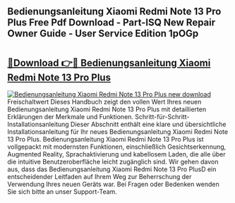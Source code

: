 ## Bedienungsanleitung Xiaomi Redmi Note 13 Pro Plus Free Pdf Download - Part-ISQ New Repair Owner Guide - User Service Edition 1pOGp

# <h2><a href="http://df2ioq.blite.top/?on=Bedienungsanleitung+Xiaomi+Redmi+Note+13+Pro+Plus">🔗Download 👉🔴 Bedienungsanleitung Xiaomi Redmi Note 13 Pro Plus</a></h2>

[![Bedienungsanleitung Xiaomi Redmi Note 13 Pro Plus new download](https://i.imgur.com/lujVjoI.png)](http://df2ioq.blite.top/?on=Bedienungsanleitung+Xiaomi+Redmi+Note+13+Pro+Plus)
Freischaltwert Dieses Handbuch zeigt den vollen Wert Ihres neuen Bedienungsanleitung Xiaomi Redmi Note 13 Pro Plus mit detaillierten Erklärungen der Merkmale und Funktionen. Schritt-für-Schritt-Installationsanleitung Dieser Abschnitt enthält eine klare und übersichtliche Installationsanleitung für Ihr neues Bedienungsanleitung Xiaomi Redmi Note 13 Pro Plus. Bedienungsanleitung Xiaomi Redmi Note 13 Pro Plus ist vollgepackt mit modernsten Funktionen, einschließlich Gesichtserkennung, Augmented Reality, Sprachaktivierung und kabellosem Laden, die alle über die intuitive Benutzeroberfläche leicht zugänglich sind. Wir gehen davon aus, dass das Bedienungsanleitung Xiaomi Redmi Note 13 Pro PlusD ein entscheidender Leitfaden auf Ihrem Weg zur Beherrschung der Verwendung Ihres neuen Geräts war. Bei Fragen oder Bedenken wenden Sie sich bitte an unser Support-Team.
